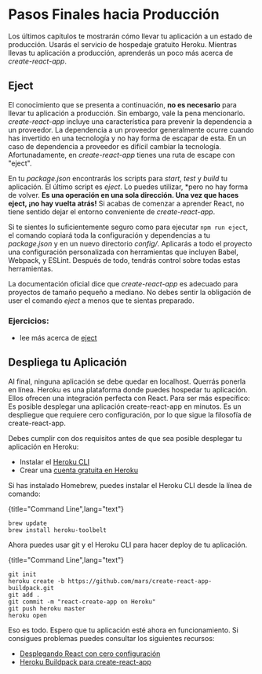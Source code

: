 # Pasos Finales hacia Producción

Los últimos capítulos te mostrarán cómo llevar tu aplicación a un estado de producción. Usarás el servicio de hospedaje gratuito Heroku.
Mientras llevas tu aplicación a producción, aprenderás un poco más acerca de *create-react-app*.

## Eject

El conocimiento que se presenta a continuación, **no es necesario** para llevar tu aplicación a producción. Sin embargo, vale la pena mencionarlo. *create-react-app* incluye una característica para prevenir la dependencia a un proveedor. La dependencia a un proveedor generalmente ocurre cuando has invertido en una tecnología y no hay forma de escapar de esta. En un caso de dependencia a proveedor es difícil cambiar la tecnología. Afortunadamente, en *create-react-app* tienes una ruta de escape con "eject".

En tu *package.json* encontrarás los scripts para *start*, *test* y *build* tu aplicación.
El último script es *eject*.
Lo puedes utilizar, *pero no hay forma de volver. **Es una operación en una sola dirección. Una vez que haces eject, ¡no hay vuelta atrás!**
Si acabas de comenzar a aprender React, no tiene sentido dejar el entorno conveniente de *create-react-app*.

Si te sientes lo suficientemente seguro como para ejecutar `npm run eject`, el comando copiará toda la configuración y dependencias a tu *package.json* y en un nuevo directorio *config/*. Aplicarás a todo el proyecto una configuración personalizada con herramientas que incluyen Babel, Webpack, y ESLint. Después de todo, tendrás control sobre todas estas herramientas.

La documentación oficial dice que *create-react-app* es adecuado para proyectos de tamaño pequeño a mediano. No debes sentir la obligación de user el comando *eject* a menos que te sientas preparado.

### Ejercicios:

* lee más acerca de [eject](https://github.com/facebookincubator/create-react-app#converting-to-a-custom-setup)

## Despliega tu Aplicación

Al final, ninguna aplicación se debe quedar en localhost. Querrás ponerla en línea. Heroku es una plataforma donde puedes hospedar tu aplicación. Ellos ofrecen una integración perfecta con React. Para ser más específico: Es posible desplegar una aplicación create-react-app en minutos. Es un despliegue que requiere cero configuración, por lo que sigue la filosofía de create-react-app.

Debes cumplir con dos requisitos antes de que sea posible desplegar tu aplicación en Heroku:

* Instalar el [Heroku CLI](https://devcenter.heroku.com/articles/heroku-command-line)
* Crear una [cuenta gratuita en Heroku](https://www.heroku.com/)

Si has instalado Homebrew, puedes instalar el Heroku CLI desde la línea de comando:

{title="Command Line",lang="text"}
~~~~~~~~
brew update
brew install heroku-toolbelt
~~~~~~~~

Ahora puedes usar git y el Heroku CLI para hacer deploy de tu aplicación.

{title="Command Line",lang="text"}
~~~~~~~~
git init
heroku create -b https://github.com/mars/create-react-app-buildpack.git
git add .
git commit -m "react-create-app on Heroku"
git push heroku master
heroku open
~~~~~~~~

Eso es todo. Espero que tu aplicación esté ahora en funcionamiento. Si consigues problemas puedes consultar los siguientes recursos:

* [Desplegando React con cero configuración](https://blog.heroku.com/deploying-react-with-zero-configuration)
* [Heroku Buildpack para create-react-app](https://github.com/mars/create-react-app-buildpack)
